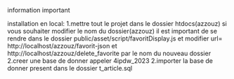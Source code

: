 information important

installation en local:
1.mettre tout le projet dans le dossier htdocs(azzouz)
si vous souhaiter modifier le nom du dossier(azzouz) il est important
de se rendre dans le dossier public/asset/script/favoritDisplay.js et modifier
url= http://localhost/azzouz/favorit-json et http://localhost/azzouz/delete_favorite par le nom du nouveau dossier
2.creer une base de donner appeler 4ipdw_2023
2.importer la base de donner present dans le dossier t_article.sql
